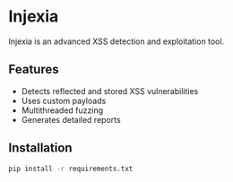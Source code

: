 # Injexia

Injexia is an advanced XSS detection and exploitation tool.

## Features

- Detects reflected and stored XSS vulnerabilities
- Uses custom payloads
- Multithreaded fuzzing
- Generates detailed reports

## Installation

```bash
pip install -r requirements.txt
